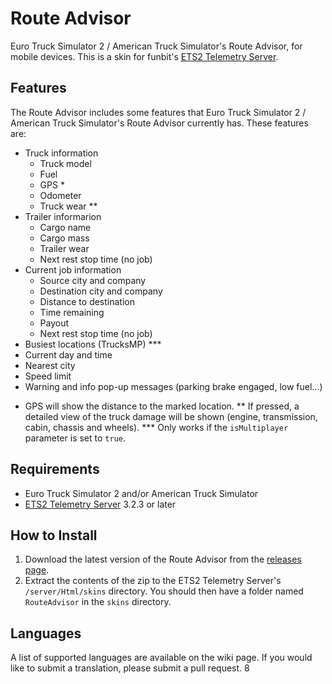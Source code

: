 # Route Advisor
Euro Truck Simulator 2 / American Truck Simulator's Route Advisor, for mobile devices. This is a skin for funbit's [ETS2 Telemetry Server](https://github.com/Funbit/ets2-telemetry-server).

## Features
The Route Advisor includes some features that Euro Truck Simulator 2 / American Truck Simulator's Route Advisor currently has. These features are:

- Truck information
    - Truck model
    - Fuel
    - GPS *
    - Odometer
    - Truck wear **
- Trailer informarion
    - Cargo name
    - Cargo mass
    - Trailer wear
    - Next rest stop time (no job)
- Current job information
    - Source city and company
    - Destination city and company
    - Distance to destination
    - Time remaining
    - Payout
    - Next rest stop time (no job)
- Busiest locations (TrucksMP) ***
- Current day and time
- Nearest city
- Speed limit
- Warning and info pop-up messages (parking brake engaged, low fuel...)

* GPS will show the distance to the marked location.
** If pressed, a detailed view of the truck damage will be shown (engine, transmission, cabin, chassis and wheels).
*** Only works if the `isMultiplayer` parameter is set to `true`.

## Requirements
- Euro Truck Simulator 2 and/or American Truck Simulator
- [ETS2 Telemetry Server](https://github.com/Funbit/ets2-telemetry-server) 3.2.3 or later

## How to Install
1. Download the latest version of the Route Advisor from the [releases page](https://www.github.com/Klaax/RouteAdvisor/releases).
2. Extract the contents of the zip to the ETS2 Telemetry Server's `/server/Html/skins` directory. You should then have a folder named `RouteAdvisor` in the `skins` directory.

## Languages
A list of supported languages are available on the wiki page. If you would like to submit a translation, please submit a pull request.
8
